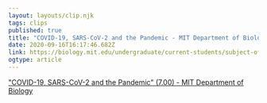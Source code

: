 ```yaml
---
layout: layouts/clip.njk
tags: clips
published: true
title: "COVID-19, SARS-CoV-2 and the Pandemic - MIT Department of Biology"
date: 2020-09-16T16:17:46.682Z
link: https://biology.mit.edu/undergraduate/current-students/subject-offerings/covid-19-sars-cov-2-and-the-pandemic/
ogtype: article
---
```


["COVID-19, SARS-CoV-2 and the Pandemic" (7.00) - MIT Department of Biology](https://biology.mit.edu/undergraduate/current-students/subject-offerings/covid-19-sars-cov-2-and-the-pandemic/)
